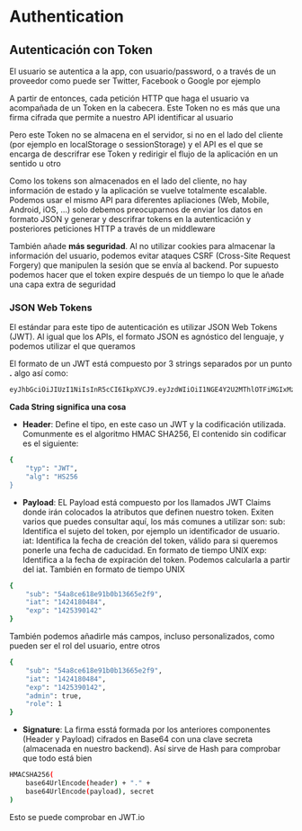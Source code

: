 # Authentication

## Autenticación con Token

El usuario se autentica a la app, con usuario/password, o a través de un proveedor como puede ser Twitter, Facebook o Google por ejemplo

A partir de entonces, cada petición HTTP que haga el usuario va acompañada de un Token en la cabecera. Este Token no es más que una firma cifrada que permite a nuestro API identificar al usuario

Pero este Token no se almacena en el servidor, si no en el lado del cliente (por ejemplo en localStorage o sessionStorage) y el API es el que se encarga de descrifrar ese Token y redirigir el flujo de la aplicación en un sentido u otro

Como los tokens son almacenados en el lado del cliente, no hay información de estado y la aplicación se vuelve totalmente escalable. Podemos usar el mismo API para diferentes apliaciones (Web, Mobile, Android, iOS, ...) solo debemos preocuparnos de enviar los datos en formato JSON y generar y descrifrar tokens en la autenticación y posteriores peticiones HTTP a través de un middleware

También añade **más seguridad**. Al no utilizar cookies para almacenar la información del usuario, podemos evitar ataques CSRF (Cross-Site Request Forgery) que manipulen la sesión que se envía al backend. Por supuesto podemos hacer que el token expire después de un tiempo lo que le añade una capa extra de seguridad

### JSON Web Tokens

El estándar para este tipo de autenticación es utilizar JSON Web Tokens (JWT). Al igual que los APIs, el formato JSON es agnóstico del lenguaje, y podemos utilizar el que queramos

El formato de un JWT está compuesto por 3 strings separados por un punto **.** algo así como:

```sh
eyJhbGciOiJIUzI1NiIsInR5cCI6IkpXVCJ9.eyJzdWIiOiI1NGE4Y2U2MThlOTFiMGIxMzY2NWUyZjkiLCJpYXQiOiIxNDI0MTgwNDg0IiwiZXhwIjoiMTQyNTM5MDE0MiJ9.yk4nouUteW54F1HbWtgg1wJxeDjqDA_8AhUPyjE5K0U  
```

**Cada String significa una cosa**

+ **Header**: Define el tipo, en este caso un JWT y la codificación utilizada. Comunmente es el algoritmo HMAC SHA256, El contenido sin codificar es el siguiente:

```sh
{
    "typ": "JWT",
    "alg": "HS256
}
```

+ **Payload**: EL Payload está compuesto por los llamados JWT Claims donde irán colocados la atributos que definen nuestro token. Exiten varios que puedes consultar aquí, los más comunes a utilizar son: 
sub: Identifica el sujeto del token, por ejemplo un identificador de usuario.
iat: Identifica la fecha de creación del token, válido para si queremos ponerle una fecha de caducidad. En formato de tiempo UNIX
exp: Identifica a la fecha de expiración del token. Podemos calcularla a partir del iat. También en formato de tiempo UNIX

```sh
{
    "sub": "54a8ce618e91b0b13665e2f9",
    "iat": "1424180484",
    "exp": "1425390142"
}
```

También podemos añadirle más campos, incluso personalizados, como pueden ser el rol del usuario, entre otros

```sh
{
    "sub": "54a8ce618e91b0b13665e2f9",
    "iat": "1424180484",
    "exp": "1425390142",
    "admin": true,
    "role": 1
}
```

+ **Signature**: La firma esstá formada por los anteriores componentes (Header y Payload) cifrados en Base64 con una clave secreta (almacenada en nuestro backend). Así sirve de Hash para comprobar que todo está bien

```sh
HMACSHA256(  
    base64UrlEncode(header) + "." + 
    base64UrlEncode(payload), secret
)
```

Esto se puede comprobar en JWT.io 

[JWT.io]: http://jwt.io/
